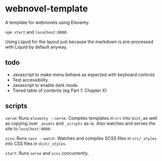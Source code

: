 # webnovel-template

A template for webnovels using Eleventy.

`npm start` and `localhost:8080`.

Using Liquid for the layout just because the markdown is pre-processed with Liquid by default anyway.

## todo

* Javascript to make menu behave as expected with keyboard controls
* Test accessibility
* Javascript to enable dark mode.
* Tiered table of contents (eg Part 1: Chapter X)

## scripts

`serve`: Runs `eleventy --serve`. Compiles templates in `src` into `dist`, as well as copying over `_assets` and `_scripts` as-is. Also watches and serves the site to `localhost:8080`.

`scss`: Runs `sass --watch`. Watches and compiles SCSS files in `src/_styles` into CSS files in `dist/_styles`.

`start`: Runs `serve` and `scss` concurrently.